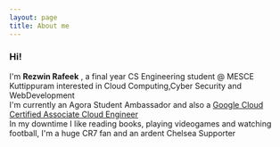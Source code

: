 ```yaml
---
layout: page
title: About me
---
```


### Hi! 
I'm **Rezwin Rafeek** , a final year CS Engineering student @ MESCE Kuttippuram interested in Cloud Computing,Cyber Security and WebDevelopment
<br/>I'm currently an Agora Student Ambassador and also a [Google Cloud Certified Associate Cloud Engineer](https://www.credential.net/8l14wlvo?key=e0654b6f6ae429c8e1096602b9fd10c485bdac1ef9d0427e0bed6450f23cb913) 
<br/>In my downtime I like reading books, playing videogames and watching football, I'm a huge CR7 fan and an ardent Chelsea Supporter

